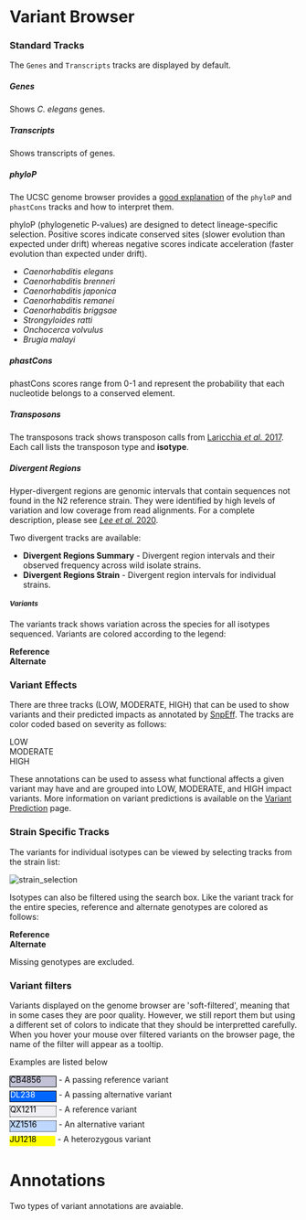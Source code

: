 # Variant Browser


<style>

.label {
  width: 80px;
  height: 18px;
  line-height: 12px;
  margin-bottom: 4px;
  display: inline-block;
}

.gt-3 {
    background-color: white;
    border: 1px dotted black;
    color: black;
}

.gt-0.PASS {
  background-color: rgba(194,194,214,1.0);
  border: 1px solid black;
  color: black;
}

.gt-2.PASS {
  background-color: rgba(0, 102, 255,1.0);
  border: 1px solid black;
  color: white;
}

.gt-0:not(.PASS) {
  background-color: rgba(194,194,214,0.25);
  border: 1px dotted black;
  color: black;
}

.gt-2:not(.PASS) {
  background-color: rgba(0, 102, 255,0.25);
  border: 1px dotted black;
  color: black;
}

.het {
  background-color: #ffff00;
  color: black;
}

.gt_set {
  border-right: 1px dotted #b3b3b3;
}

th {
  white-space: nowrap;
}

#variants {
  font-size: 12px;
}

</style>

<a name="standard-tracks"></a>
### Standard Tracks

The `Genes` and `Transcripts` tracks are displayed by default.

##### Genes 

Shows _C. elegans_ genes.

##### Transcripts

Shows transcripts of genes.

##### phyloP

The UCSC genome browser provides a [good explanation](https://genome.ucsc.edu/cgi-bin/hgTrackUi?db=hg19&g=cons46way) of the `phyloP` and `phastCons` tracks and how to interpret them.

phyloP (phylogenetic P-values) are designed to detect lineage-specific selection. Positive scores indicate conserved sites (slower evolution than expected under drift) whereas negative scores indicate acceleration (faster evolution than expected under drift).

* _Caenorhabditis elegans_
* _Caenorhabditis brenneri_
* _Caenorhabditis japonica_
* _Caenorhabditis remanei_
* _Caenorhabditis briggsae_
* _Strongyloides ratti_
* _Onchocerca volvulus_
* _Brugia malayi_

##### phastCons

phastCons scores range from 0-1 and represent the probability that each nucleotide belongs to a conserved element.

##### Transposons

The transposons track shows transposon calls from [Laricchia _et al._ 2017](https://andersenlab.org/publications/2017Laricchia.pdf). Each call lists the transposon type and __isotype__.

##### Divergent Regions

Hyper-divergent regions are genomic intervals that contain sequences not found in the N2 reference strain. They were identified by high levels of variation and low coverage from read alignments. For a complete description, please see [_Lee et al._ 2020](https://andersenlab.org/publications/2020LeebioRxiv.pdf).

Two divergent tracks are available:

* __Divergent Regions Summary__ - Divergent region intervals and their observed frequency across wild isolate strains.
* __Divergent Regions Strain__ - Divergent region intervals for individual strains.


##### Variants

The variants track shows variation across the species for all isotypes sequenced. Variants are colored according to the legend:

<div class='text-center'>
  <div class="legend-box" style="background-color: #c2c2d6;"></div> <strong>Reference</strong>&nbsp;&nbsp;
  <div class="legend-box" style="background-color: #0066ff;"></div> <strong>Alternate</strong>
</div>

<a name="variant-effects"></a>
### Variant Effects

There are three tracks (LOW, MODERATE, HIGH) that can be used to show variants and their predicted impacts as annotated by [SnpEff](https://snpeff.sourceforge.net/). The tracks are color coded based on severity as follows:

<div class='text-center'>
  <label><div class="legend-box" style="background-color: #66d866;"> </div> LOW</label>&nbsp;&nbsp;
  <label><div class="legend-box" style="background-color: #ffd33f;"></div> MODERATE</label>
  <label><div class="legend-box" style="background-color: #ff3f3f;"></div> HIGH</label>
</div>


These annotations can be used to assess what functional affects a given variant may have and are grouped into LOW, MODERATE, and HIGH impact variants. More information on variant predictions is available on the [Variant Prediction](/help/Variant-Prediction/) page.

<a name="ind-strains"></a>
### Strain Specific Tracks

The variants for individual isotypes can be viewed by selecting tracks from the strain list:

![strain_selection](/static/img/help/strain_selection.png)

Isotypes can also be filtered using the search box. Like the variant track for the entire species, reference and alternate genotypes are colored as follows:

<div class='text-center'>
  <div class="legend-box" style="background-color: #c2c2d6;"></div> <strong>Reference</strong>&nbsp;&nbsp;
  <div class="legend-box" style="background-color: #0066ff;"></div> <strong>Alternate</strong>
</div>

Missing genotypes are excluded.

<a name='variant-filters'></a>
### Variant filters

Variants displayed on the genome browser are 'soft-filtered', meaning that in some cases they are poor quality. However, we still report them but using a different set of colors to indicate that they should be interpretted carefully. When you hover your mouse over filtered variants on the browser page, the name of the filter will appear as a tooltip.

Examples are listed below

<div class="panel-body">
    <span class="label gt-0 PASS">CB4856</span> - A passing reference variant<br />
    <span class="label gt-2 PASS">DL238</span> - A passing alternative variant<br />
    <span class="label gt-0 mapping_quality min_depth dv_dp het">QX1211</span> - A reference variant<br />
    <span class="label gt-2 mapping_quality min_depth dv_dp het">XZ1516</span> - An alternative variant<br />
    <span class="label gt-1 het">JU1218</span> - A heterozygous variant
</div>


# Annotations

Two types of variant annotations are avaiable.